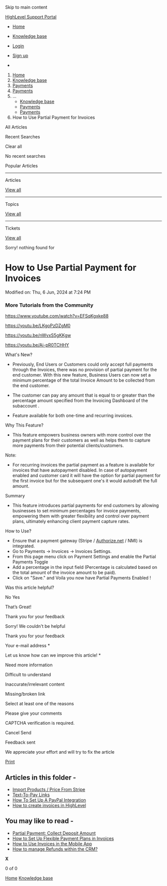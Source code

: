 Skip to main content

[ HighLevel Support Portal ](https://help.gohighlevel.com)

  * [ Home ](/support/home)
  * [ Knowledge base ](/support/solutions)

  * [Login](/support/login)
  * [Sign up](/support/signup)
  * 

  1. [Home](/support/home)
  2. [Knowledge base](/support/solutions)
  3. [Payments](/support/solutions/155000000067)
  4. [Payments](/support/solutions/folders/48000682654)
  5. ... 
     * [Knowledge base](/support/solutions)
     * [Payments](/support/solutions/155000000067)
     * [Payments](/support/solutions/folders/48000682654)
  6. How to Use Partial Payment for Invoices

All  Articles 

Recent Searches

Clear all

No recent searches

Popular Articles

* * *

Articles

[View all](/support/search/solutions)

* * *

Topics

[View all](/support/search/topics)

* * *

Tickets

[View all](/support/search/tickets)

Sorry! nothing found for   

# How to Use Partial Payment for Invoices

Modified on: Thu, 6 Jun, 2024 at 7:24 PM

### More Tutorials from the Community

<https://www.youtube.com/watch?v=EFSqKgxke88>

<https://youtu.be/LKgoPzDZgM0>

<https://youtu.be/nWvxS5gKKgw>

<https://youtu.be/Ai-pR0TCHHY>

What's New?

  * Previously, End Users or Customers could only accept full payments through the Invoices, there was no provision of partial payment for the end customer. With this new feature, Business Users can now set a minimum percentage of the total Invoice Amount to be collected from the end customer.

  * The customer can pay any amount that is equal to or greater than the percentage amount specified from the Invoicing Dashboard of the subaccount .

  * Feature available for both one-time and recurring invoices.

Why This Feature?

  * This feature empowers business owners with more control over the payment plans for their customers as well as helps them to capture more payments from their potential clients/customers.

Note:

  * For recurring invoices the partial payment as a feature is available for invoices that have autopayment disabled. In case of autopayment enabled and customer card it will have the option for partial payment for the first invoice but for the subsequent one's it would autodraft the full amount.

Summary

  * This feature introduces partial payments for end customers by allowing businesses to set minimum percentages for invoice payments, empowering them with greater flexibility and control over payment plans, ultimately enhancing client payment capture rates.

How to Use?

  * Ensure that a payment gateway (Stripe / [Authorize.net](http://authorize.net/) / NMI) is integrated.
  * Go to Payments -> Invoices -> Invoices Settings.
  * From this page menu click on Payment Settings and enable the Partial Payments Toggle
  * Add a percentage in the input field (Percentage is calculated based on the total amount of the invoice amount to be paid).
  * Click on "Save." and Voila you now have Partial Payments Enabled !

Was this article helpful?

No  Yes 

That’s Great!

Thank you for your feedback

Sorry! We couldn't be helpful

Thank you for your feedback

Your e-mail address *

Let us know how can we improve this article! *

Need more information 

Difficult to understand 

Inaccurate/irrelevant content 

Missing/broken link 

Select at least one of the reasons 

Please give your comments 

CAPTCHA verification is required. 

Cancel  Send 

Feedback sent

We appreciate your effort and will try to fix the article

[Print](javascript:print\(\))

## Articles in this folder -

  * [Import Products / Price From Stripe](/support/solutions/articles/48001202184-import-products-price-from-stripe)
  * [Text-To-Pay Links](/support/solutions/articles/48001202185-text-to-pay-links)
  * [How To Set Up A PayPal Integration](/support/solutions/articles/48001204158-how-to-set-up-a-paypal-integration)
  * [How to create invoices in HighLevel](/support/solutions/articles/48001208702-how-to-create-invoices-in-highlevel)

## You may like to read -

  * [Partial Payment: Collect Deposit Amount](/support/solutions/articles/155000002184-partial-payment-collect-deposit-amount)
  * [How to Set Up Flexible Payment Plans in Invoices](/support/solutions/articles/155000002911-how-to-set-up-flexible-payment-plans-in-invoices)
  * [How to Use Invoices in the Mobile App](/support/solutions/articles/155000003058-how-to-use-invoices-in-the-mobile-app)
  * [How to manage Refunds within the CRM?](/support/solutions/articles/48001238332-how-to-manage-refunds-within-the-crm-)

**X**

0 of 0 []()

[Home](/support/home) [Knowledge base](/support/solutions)
